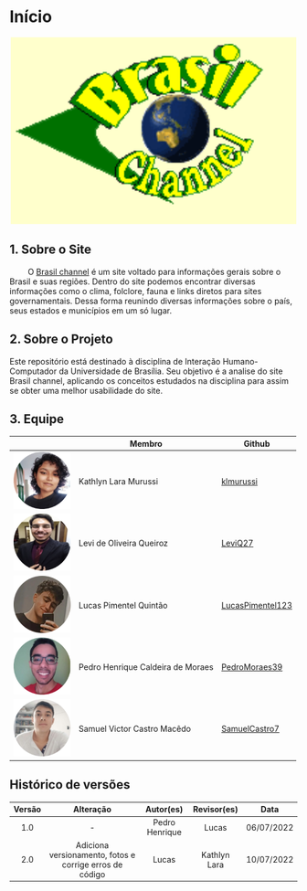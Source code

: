 # Início

<center>
<img src="./assets/channel.png" width="500">
</center>

## 1. Sobre o Site
&emsp;&emsp; O [Brasil channel](https://www.brasilchannel.com.br/) é um site voltado para informações gerais sobre o Brasil e suas regiões. Dentro do site podemos encontrar diversas informações como o clima, folclore, fauna e links diretos para sites governamentais. Dessa forma reunindo diversas informações sobre o país, seus estados e municípios em um só lugar. 



## 2. Sobre o Projeto

Este repositório está destinado à disciplina de Interação Humano-Computador da Universidade de Brasília. Seu objetivo é a analise do site Brasil channel, aplicando os conceitos estudados na disciplina para assim se obter uma melhor usabilidade do site. 

## 3. Equipe

|                                                           | Membro             | Github            |
| --------------------------------------------------------- | ------------------ | ----------------- |
| <img src="./assets/membros/Kathlyn.png" width="100">        | Kathlyn Lara Murussi      | [klmurussi](https://github.com/klmurussi)      |
| <img src="./assets/membros/Levi.png" width="100">    | Levi de Oliveira Queiroz       | [LeviQ27](https://github.com/LeviQ27)        |
| <img src="./assets/membros/Lucas.png" width="100"> | Lucas Pimentel Quintão     | [LucasPimentel123](https://github.com/LucasPimentel123)  |
| <img src="./assets/membros/PedroHenrique.png" width="100">| Pedro Henrique Caldeira de Moraes| [PedroMoraes39](https://github.com/PedroMoraes39)       |
| <img src="./assets/membros/Samuel.png" width="100">       | Samuel Victor Castro Macêdo | [SamuelCastro7](https://github.com/SamuelCastro7) |

## Histórico de versões

| Versão |                Alteração               | Autor(es) |         Revisor(es)        |  Data |
|:------:|:--------------------------------------:|:-----------:|:----------------------:|:-----:|
|   1.0  |                    -                   |    Pedro Henrique    | Lucas | 06/07/2022 |
|   2.0  |   Adiciona versionamento, fotos e corrige erros de código                 |  Lucas      | Kathlyn Lara | 10/07/2022 |
